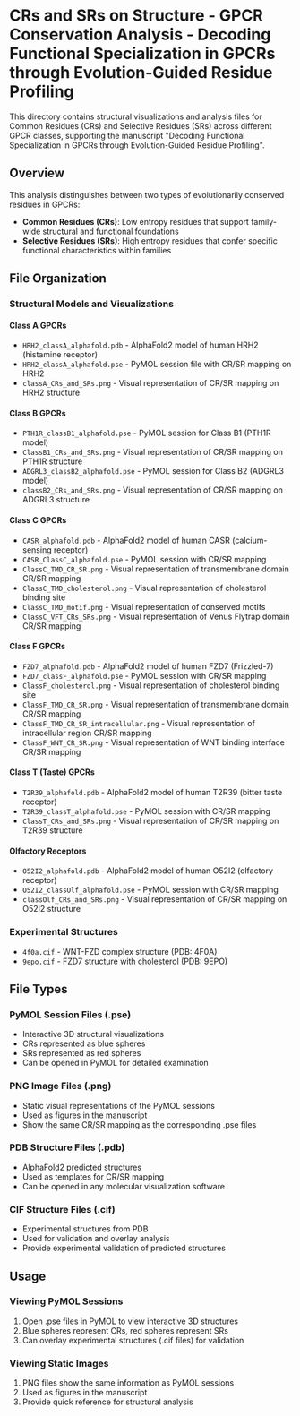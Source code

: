 # CRs and SRs on Structure - GPCR Conservation Analysis - Decoding Functional Specialization in GPCRs through Evolution-Guided Residue Profiling

This directory contains structural visualizations and analysis files for Common Residues (CRs) and Selective Residues (SRs) across different GPCR classes, supporting the manuscript "Decoding Functional Specialization in GPCRs through Evolution-Guided Residue Profiling".

## Overview

This analysis distinguishes between two types of evolutionarily conserved residues in GPCRs:

- **Common Residues (CRs)**: Low entropy residues that support family-wide structural and functional foundations
- **Selective Residues (SRs)**: High entropy residues that confer specific functional characteristics within families

## File Organization

### Structural Models and Visualizations

#### Class A GPCRs
- `HRH2_classA_alphafold.pdb` - AlphaFold2 model of human HRH2 (histamine receptor)
- `HRH2_classA_alphafold.pse` - PyMOL session file with CR/SR mapping on HRH2
- `classA_CRs_and_SRs.png` - Visual representation of CR/SR mapping on HRH2 structure

#### Class B GPCRs
- `PTH1R_classB1_alphafold.pse` - PyMOL session for Class B1 (PTH1R model)
- `ClassB1_CRs_and_SRs.png` - Visual representation of CR/SR mapping on PTH1R structure
- `ADGRL3_classB2_alphafold.pse` - PyMOL session for Class B2 (ADGRL3 model)
- `classB2_CRs_and_SRs.png` - Visual representation of CR/SR mapping on ADGRL3 structure

#### Class C GPCRs
- `CASR_alphafold.pdb` - AlphaFold2 model of human CASR (calcium-sensing receptor)
- `CASR_ClassC_alphafold.pse` - PyMOL session with CR/SR mapping
- `ClassC_TMD_CR_SR.png` - Visual representation of transmembrane domain CR/SR mapping
- `ClassC_TMD_cholesterol.png` - Visual representation of cholesterol binding site
- `ClassC_TMD_motif.png` - Visual representation of conserved motifs
- `ClassC_VFT_CRs_SRs.png` - Visual representation of Venus Flytrap domain CR/SR mapping

#### Class F GPCRs
- `FZD7_alphafold.pdb` - AlphaFold2 model of human FZD7 (Frizzled-7)
- `FZD7_classF_alphafold.pse` - PyMOL session with CR/SR mapping
- `ClassF_cholesterol.png` - Visual representation of cholesterol binding site
- `ClassF_TMD_CR_SR.png` - Visual representation of transmembrane domain CR/SR mapping
- `ClassF_TMD_CR_SR_intracellular.png` - Visual representation of intracellular region CR/SR mapping
- `ClassF_WNT_CR_SR.png` - Visual representation of WNT binding interface CR/SR mapping

#### Class T (Taste) GPCRs
- `T2R39_alphafold.pdb` - AlphaFold2 model of human T2R39 (bitter taste receptor)
- `T2R39_classT_alphafold.pse` - PyMOL session with CR/SR mapping
- `ClassT_CRs_and_SRs.png` - Visual representation of CR/SR mapping on T2R39 structure

#### Olfactory Receptors
- `O52I2_alphafold.pdb` - AlphaFold2 model of human O52I2 (olfactory receptor)
- `O52I2_classOlf_alphafold.pse` - PyMOL session with CR/SR mapping
- `classOlf_CRs_and_SRs.png` - Visual representation of CR/SR mapping on O52I2 structure

### Experimental Structures
- `4f0a.cif` - WNT-FZD complex structure (PDB: 4F0A)
- `9epo.cif` - FZD7 structure with cholesterol (PDB: 9EPO)

## File Types

### PyMOL Session Files (.pse)
- Interactive 3D structural visualizations
- CRs represented as blue spheres
- SRs represented as red spheres
- Can be opened in PyMOL for detailed examination

### PNG Image Files (.png)
- Static visual representations of the PyMOL sessions
- Used as figures in the manuscript
- Show the same CR/SR mapping as the corresponding .pse files

### PDB Structure Files (.pdb)
- AlphaFold2 predicted structures
- Used as templates for CR/SR mapping
- Can be opened in any molecular visualization software

### CIF Structure Files (.cif)
- Experimental structures from PDB
- Used for validation and overlay analysis
- Provide experimental validation of predicted structures

## Usage

### Viewing PyMOL Sessions
1. Open .pse files in PyMOL to view interactive 3D structures
2. Blue spheres represent CRs, red spheres represent SRs
3. Can overlay experimental structures (.cif files) for validation

### Viewing Static Images
1. PNG files show the same information as PyMOL sessions
2. Used as figures in the manuscript
3. Provide quick reference for structural analysis
